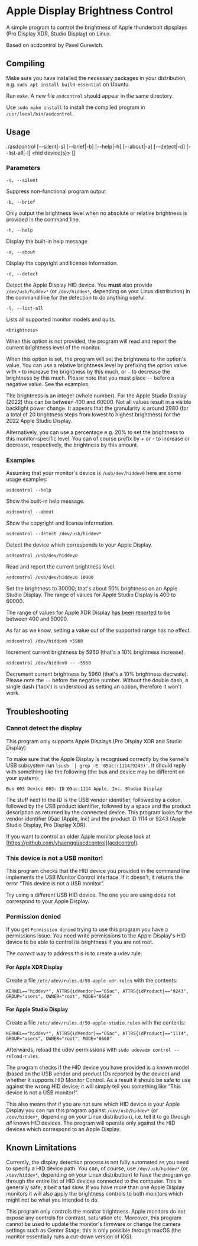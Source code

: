 # Apple Display Brightness Control

A simple program to control the brightness of Apple thunderbolt dipsplays (Pro Display XDR, Studio Display) on Linux.

Based on acdcontrol by Pavel Gurevich.

## Compiling

Make sure you have installed the necessary packages in your distribution, e.g. `sudo apt install build-essential` on Ubuntu.

Run `make`. A new file `asdcontrol` should appear in the same directory.

Use `sudo make install` to install the compiled program in `/usr/local/bin/asdcontrol`.

## Usage

  ./asdcontrol [--silent|-s] [--brief|-b] [--help|-h] [--about|-a] [--detect|-d] [--list-all|-l] <hid device(s)> [<brightness>]

### Parameters

`-s, --silent`

Suppress non-functional program output

`-b, --brief`

Only output the brightness level when no absolute or relative brightness is provided in the command line.

`-h, --help`

Display the built-in help message

`-a, --about`

Display the copyright and license information.

`-d, --detect`

Detect the Apple Display HID device. You **must** also provide `/dev/usb/hiddev*` (or `/dev/hiddev*`, depending on your Linux distribution) in the command line for the detection to do anything useful.

`-l, --list-all`

Lists all supported monitor models and quits.

`<brightness>`

When this option is not provided, the program will read and report the current brightness level of the monitor.

When this option is set, the program will set the brightness to the option's value. You can use a relative brightness level by prefixing the option value with `+` to increase the brightness by this much, or `-` to decrease the brightness by this much. Please note that you must place `--` before a negative value. See the examples.

The brightness is an integer (whole number). For the Apple Studio Display (2022) this can be between 400 and 60000. Not all values result in a visible backlight power change. It appears that the granularity is around 2980 (for a total of 20 brightness steps from lowest to highest brightness) for the 2022 Apple Studio Display.

Alternatively, you can use a percentage e.g. 20% to set the brightness to this monitor-specific level. You can of course prefix by + or - to increase or decrease, respectively, the brightness by this amount.

### Examples

Assuming that your monitor's device is `/usb/dev/hiddev0` here are some usage examples:

`asdcontrol --help`

Show the built-in help message.

`asdcontrol --about`

Show the copyright and license information.

`asdcontrol --detect /dev/usb/hiddev*`

Detect the device which corresponds to your Apple Display.

`asdcontrol /usb/dev/hiddev0`

Read and report the current brightness level.

`asdcontrol /usb/dev/hiddev0 10000`

Set the brightness to 30000; that's about 50% brightness on an Apple Studio Display. The range of values for Apple Studio Display is 400 to 60000.

The range of values for Apple XDR Display [has been reported](https://github.com/nikosdion/asdcontrol/issues/6) to be between 400 and 50000.

As far as we know, setting a value out of the supported range has no effect.

`asdcontrol /dev/hiddev0 +5960`

Increment current brightness by 5960 (that's a 10% brightness increase).

`asdcontrol /dev/hiddev0 -- -5960`

Decrement current brightness by 5960 (that's a 10% brightness decreate). Please note the `--` before the negative number. Without the double dash, a single dash (‘tack’) is understood as setting an option, therefore it won't work.

## Troubleshooting

### Cannot detect the display

This program only supports Apple Displays (Pro Display XDR and Studio Display).

To make sure that the Apple Display is recognised correctly by the kernel's USB subsystem run `lsusb  | grep -E '05ac:(1114|9243)'`. It should reply with something like the following (the bus and device may be different on your system):

```
Bus 005 Device 003: ID 05ac:1114 Apple, Inc. Studio Display
```

The stuff next to the ID is the USB vendor identifier, followed by a colon, followed by the USB product identifier, followed by a space and the product description as returned by the connected device. This program looks for the vendor identifier 05ac (Apple, Inc) and the product ID 1114 or 9243 (Apple Studio Display, Pro Display XDR).

If you want to control an older Apple monitor please look at [https://github.com/yhaenggi/acdcontrol](acdcontrol).

### This device is not a USB monitor!

This program checks that the HID device you provided in the command line implements the USB Monitor Control interface. If it doesn't, it returns the error “This device is not a USB monitor”.

Try using a different USB HID device. The one you are using does not correspond to your Apple Display.

### Permission denied

If you get `Permission denied` trying to use this program you have a permissions issue. You need write permissions to the Apple Display's HID device to be able to control its brightness if you are not root.

The _correct_ way to address this is to create a udev rule:

#### For Apple XDR Display
Create a file `/etc/udev/rules.d/50-apple-xdr.rules` with the contents:
```
KERNEL=="hiddev*", ATTRS{idVendor}=="05ac", ATTRS{idProduct}=="9243", GROUP="users", OWNER="root", MODE="0660"
```

#### For Apple Studio Display
Create a file `/etc/udev/rules.d/50-apple-studio.rules` with the contents:
```
KERNEL=="hiddev*", ATTRS{idVendor}=="05ac", ATTRS{idProduct}=="1114", GROUP="users", OWNER="root", MODE="0660"
```

Afterwards, reload the udev permissions with `sudo udevadm control --reload-rules`.

The program checks if the HID device you have provided is a known model (based on the USB vendor and product IDs reported by the device) and whether it supports HID Monitor Control. As a result it should be safe to use against the wrong HID device; it will simply tell you something like “This device is not a USB monitor!”.

This also means that if you are not sure which HID device is your Apple Display you can run this program against `/dev/usb/hiddev*` (or `/dev/hiddev*`, depending on your Linux distribution), i.e. tell it to go through _all_ known HID devices. The program will operate only against the HID devices which correspond to an Apple Display.

## Known Limitations

Currently, the display detection process is not fully automated as you need to specify a HID device path. You can, of course, use `/dev/usb/hiddev*` (or `/dev/hiddev*`, depending on your Linux distribution) to have the program go through the entire list of HID devices connected to the computer. This is generally safe, albeit a tad slow. If you have more than one Apple Display monitors it will also apply the brightness controls to both monitors which might not be what you intended to do.

This program only controls the monitor brightness. Apple monitors do not expose any controls for contrast, saturation etc. Moreover, this program cannot be used to update the monitor's firmware or change the camera settings such as Center Stage; this is only possible through macOS (the monitor essentially runs a cut-down version of iOS).
